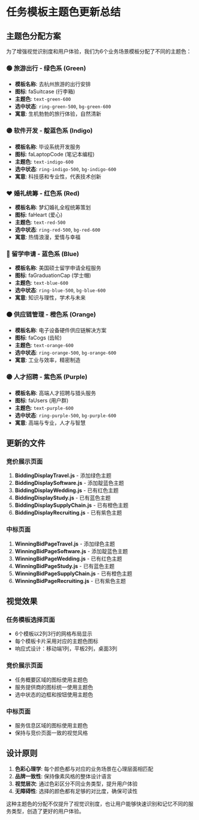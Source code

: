 # 任务模板主题色更新总结

## 主题色分配方案

为了增强视觉识别度和用户体验，我们为6个业务场景模板分配了不同的主题色：

### 🟢 旅游出行 - 绿色系 (Green)
- **模板名称**: 去杭州旅游的出行安排
- **图标**: faSuitcase (行李箱)
- **主题色**: `text-green-600`
- **选中状态**: `ring-green-500`, `bg-green-600`
- **寓意**: 生机勃勃的旅行体验，自然清新

### 🟣 软件开发 - 靛蓝色系 (Indigo)  
- **模板名称**: 毕设系统开发服务
- **图标**: faLaptopCode (笔记本编程)
- **主题色**: `text-indigo-600`
- **选中状态**: `ring-indigo-500`, `bg-indigo-600`
- **寓意**: 科技感和专业性，代表技术创新

### ❤️ 婚礼统筹 - 红色系 (Red)
- **模板名称**: 梦幻婚礼全程统筹策划
- **图标**: faHeart (爱心)
- **主题色**: `text-red-500`
- **选中状态**: `ring-red-500`, `bg-red-600`
- **寓意**: 热情浪漫，爱情与幸福

### 🔵 留学申请 - 蓝色系 (Blue)
- **模板名称**: 美国硕士留学申请全程服务
- **图标**: faGraduationCap (学士帽)
- **主题色**: `text-blue-600`
- **选中状态**: `ring-blue-500`, `bg-blue-600`
- **寓意**: 知识与理性，学术与未来

### 🟠 供应链管理 - 橙色系 (Orange)
- **模板名称**: 电子设备硬件供应链解决方案
- **图标**: faCogs (齿轮)
- **主题色**: `text-orange-600`
- **选中状态**: `ring-orange-500`, `bg-orange-600`
- **寓意**: 工业与效率，精密制造

### 🟣 人才招聘 - 紫色系 (Purple)
- **模板名称**: 高端人才招聘与猎头服务
- **图标**: faUsers (用户群)
- **主题色**: `text-purple-600`
- **选中状态**: `ring-purple-500`, `bg-purple-600`
- **寓意**: 高端与专业，人才与智慧

## 更新的文件

### 竞价展示页面
1. **BiddingDisplayTravel.js** - 添加绿色主题
2. **BiddingDisplaySoftware.js** - 添加靛蓝色主题
3. **BiddingDisplayWedding.js** - 已有红色主题
4. **BiddingDisplayStudy.js** - 已有蓝色主题
5. **BiddingDisplaySupplyChain.js** - 已有橙色主题
6. **BiddingDisplayRecruiting.js** - 已有紫色主题

### 中标页面
1. **WinningBidPageTravel.js** - 添加绿色主题
2. **WinningBidPageSoftware.js** - 添加靛蓝色主题
3. **WinningBidPageWedding.js** - 已有红色主题
4. **WinningBidPageStudy.js** - 已有蓝色主题
5. **WinningBidPageSupplyChain.js** - 已有橙色主题
6. **WinningBidPageRecruiting.js** - 已有紫色主题

## 视觉效果

### 任务模板选择页面
- 6个模板以2列3行的网格布局显示
- 每个模板卡片采用对应的主题色图标
- 响应式设计：移动端1列，平板2列，桌面3列

### 竞价展示页面
- 任务概要区域的图标使用主题色
- 服务提供商的图标统一使用主题色
- 选中状态的边框和按钮使用主题色

### 中标页面
- 服务信息区域的图标使用主题色
- 保持与竞价页面一致的视觉风格

## 设计原则

1. **色彩心理学**: 每个颜色都与对应的业务场景在心理层面相匹配
2. **品牌一致性**: 保持像素风格的整体设计语言
3. **视觉层次**: 通过色彩区分不同业务类型，提升用户体验
4. **无障碍性**: 选择的颜色都有足够的对比度，确保可读性

这种主题色的分配不仅提升了视觉识别度，也让用户能够快速识别和记忆不同的服务类型，创造了更好的用户体验。 